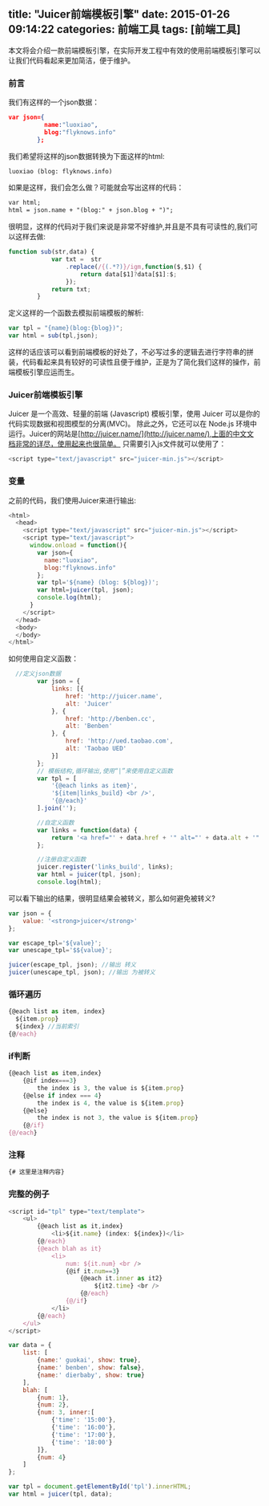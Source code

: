 title: "Juicer前端模板引擎"
date: 2015-01-26 09:14:22
categories: 前端工具
tags: [前端工具]
---
本文将会介绍一款前端模板引擎，在实际开发工程中有效的使用前端模板引擎可以让我们代码看起来更加简洁，便于维护。
<!--more-->
### 前言
我们有这样的一个json数据：
```json
var json={
          name:"luoxiao",
          blog:"flyknows.info"
        };
```
我们希望将这样的json数据转换为下面这样的html:
```html
luoxiao (blog: flyknows.info)
```
如果是这样，我们会怎么做？可能就会写出这样的代码：
```html
var html;
html = json.name + "(blog:" + json.blog + ")";
```
很明显，这样的代码对于我们来说是非常不好维护,并且是不具有可读性的,我们可以这样去做:
```javascript
function sub(str,data) {
            var txt =  str
                .replace(/{(.*?)}/igm,function($,$1) {
                    return data[$1]?data[$1]:$;
                });
            return txt;
        }
```
定义这样的一个函数去模拟前端模板的解析:
```javascript
var tpl = "{name}(blog:{blog})";
var html = sub(tpl,json);
```
这样的话应该可以看到前端模板的好处了，不必写过多的逻辑去进行字符串的拼装，代码看起来具有较好的可读性且便于维护，正是为了简化我们这样的操作，前端模板引擎应运而生。

### Juicer前端模板引擎
Juicer 是一个高效、轻量的前端 (Javascript) 模板引擎，使用 Juicer 可以是你的代码实现数据和视图模型的分离(MVC)。 除此之外，它还可以在 Node.js 环境中运行。Juicer的网站是[http://juicer.name/](http://juicer.name/),上面的中文文档非常的详尽，使用起来也很简单。
只需要引入js文件就可以使用了：
```javascript
<script type="text/javascript" src="juicer-min.js"></script>
```

### 变量
之前的代码，我们使用Juicer来进行输出:
```javascript
<html>
  <head>
    <script type="text/javascript" src="juicer-min.js"></script>
    <script type="text/javascript">
      window.onload = function(){
        var json={
          name:"luoxiao",
          blog:"flyknows.info"
        };
        var tpl='${name} (blog: ${blog})';
        var html=juicer(tpl, json);
        console.log(html);
      }
    </script>
  </head>
  <body>
  </body>
</html>
```
如何使用自定义函数：
```javascript
  //定义json数据
        var json = {
            links: [{
                href: 'http://juicer.name',
                alt: 'Juicer'
            }, {
                href: 'http://benben.cc',
                alt: 'Benben'
            }, {
                href: 'http://ued.taobao.com',
                alt: 'Taobao UED'
            }]
        };
        // 模板结构,循环输出,使用“|”来使用自定义函数
        var tpl = [
            '{@each links as item}',
            '${item|links_build} <br />',
            '{@/each}'
        ].join('');

        //自定义函数
        var links = function(data) {
            return '<a href="' + data.href + '" alt="' + data.alt + '" />';
        };

        //注册自定义函数
        juicer.register('links_build', links); 
        var html = juicer(tpl, json);
        console.log(html);
```
可以看下输出的结果，很明显结果会被转义，那么如何避免被转义?
```javascript
var json = {
    value: '<strong>juicer</strong>'
};

var escape_tpl='${value}';
var unescape_tpl='$${value}';

juicer(escape_tpl, json); //输出 转义
juicer(unescape_tpl, json); //输出 为被转义
```

### 循环遍历
```javascript
{@each list as item, index}
  ${item.prop}
  ${index} //当前索引
{@/each}
```

### if判断
```javascript
{@each list as item,index}
    {@if index===3}
        the index is 3, the value is ${item.prop}
    {@else if index === 4}
        the index is 4, the value is ${item.prop}
    {@else}
        the index is not 3, the value is ${item.prop}
    {@/if}
{@/each}
```

### 注释
```javascript
{# 这里是注释内容}
```

### 完整的例子
```javascript
<script id="tpl" type="text/template">
    <ul>
        {@each list as it,index}
            <li>${it.name} (index: ${index})</li>
        {@/each}
        {@each blah as it}
            <li>
                num: ${it.num} <br />
                {@if it.num==3}
                    {@each it.inner as it2}
                        ${it2.time} <br />
                    {@/each}
                {@/if}
            </li>
        {@/each}
    </ul>
</script>

var data = {
    list: [
        {name:' guokai', show: true},
        {name:' benben', show: false},
        {name:' dierbaby', show: true}
    ],
    blah: [
        {num: 1},
        {num: 2},
        {num: 3, inner:[
            {'time': '15:00'},
            {'time': '16:00'},
            {'time': '17:00'},
            {'time': '18:00'}
        ]},
        {num: 4}
    ]
};

var tpl = document.getElementById('tpl').innerHTML;
var html = juicer(tpl, data);
```

